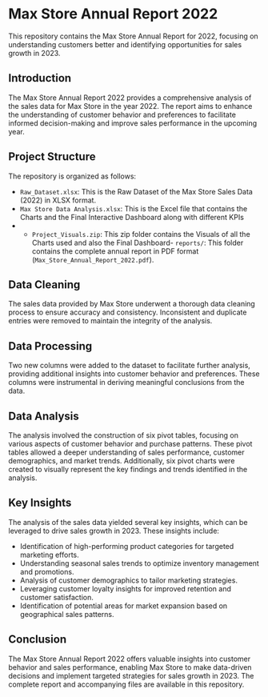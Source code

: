 # Max Store Annual Report 2022

This repository contains the Max Store Annual Report for 2022, focusing on understanding customers better and identifying opportunities for sales growth in 2023.

## Introduction

The Max Store Annual Report 2022 provides a comprehensive analysis of the sales data for Max Store in the year 2022. The report aims to enhance the understanding of customer behavior and preferences to facilitate informed decision-making and improve sales performance in the upcoming year.

## Project Structure

The repository is organized as follows:

- `Raw_Dataset.xlsx`: This is the Raw Dataset of the Max Store Sales Data (2022) in XLSX format.
- `Max Store Data Analysis.xlsx`: This is the Excel file that contains the Charts and the Final Interactive Dashboard along with different KPIs
- - `Project_Visuals.zip`: This zip folder contains 
the Visuals of all the Charts used and also the Final Dashboard- `reports/`: This folder contains the complete annual report in PDF format (`Max_Store_Annual_Report_2022.pdf`).

## Data Cleaning

The sales data provided by Max Store underwent a thorough data cleaning process to ensure accuracy and consistency. Inconsistent and duplicate entries were removed to maintain the integrity of the analysis.

## Data Processing

Two new columns were added to the dataset to facilitate further analysis, providing additional insights into customer behavior and preferences. These columns were instrumental in deriving meaningful conclusions from the data.

## Data Analysis

The analysis involved the construction of six pivot tables, focusing on various aspects of customer behavior and purchase patterns. These pivot tables allowed a deeper understanding of sales performance, customer demographics, and market trends. Additionally, six pivot charts were created to visually represent the key findings and trends identified in the analysis.

## Key Insights

The analysis of the sales data yielded several key insights, which can be leveraged to drive sales growth in 2023. These insights include:

- Identification of high-performing product categories for targeted marketing efforts.
- Understanding seasonal sales trends to optimize inventory management and promotions.
- Analysis of customer demographics to tailor marketing strategies.
- Leveraging customer loyalty insights for improved retention and customer satisfaction.
- Identification of potential areas for market expansion based on geographical sales patterns.

## Conclusion

The Max Store Annual Report 2022 offers valuable insights into customer behavior and sales performance, enabling Max Store to make data-driven decisions and implement targeted strategies for sales growth in 2023. The complete report and accompanying files are available in this repository.

